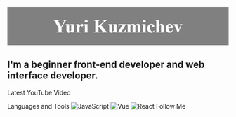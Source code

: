![Header](https://github.com/WorldforWorld/WorldforWorld/blob/main/assets/header.jpg)

## I'm a beginner front-end developer and web interface developer.

Latest YouTube Video

Languages and Tools
![JavaScript](https://img.shields.io/badge/-JavaScript-090909?style-for-the-badge&logo=JavaScript)
![Vue](https://img.shields.io/badge/-JavaScript-090909?style-for-the-badge&logo=Vue)
![React](https://img.shields.io/badge/-JavaScript-090909?style-for-the-badge&logo=React)
Follow Me
